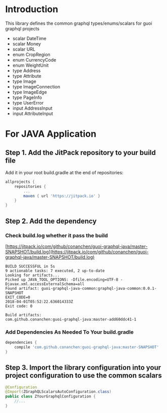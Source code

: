 # Introduction
This library defines the common graphql types/enums/scalars for guoi graphql projects
-  scalar DateTime
-  scalar Money
-  scalar URL
-  enum CropRegion
-  enum CurrencyCode
-  enum WeightUnit
-  type Address
-  type Attribute
-  type Image
-  type ImageConnection
-  type ImageEdge
-  type PageInfo
-  type UserError
-  input AddressInput
-  input AttributeInput

# For JAVA Application 
## Step 1. Add the JitPack repository to your build file
Add it in your root build.gradle at the end of repositories:
```gradle
allprojects {
    repositories {
        ...
        maven { url 'https://jitpack.io' }
    }
}
```
	
## Step 2. Add the dependency

### Check build.log whether it pass the build
[https://jitpack.io/com/github/conanchen/guoi-graphql-java/master-SNAPSHOT/build.log](https://jitpack.io/com/github/conanchen/guoi-graphql-java/master-SNAPSHOT/build.log)
```angular2html
BUILD SUCCESSFUL in 5s
9 actionable tasks: 7 executed, 2 up-to-date
Looking for artifacts...
Picked up JAVA_TOOL_OPTIONS: -Dfile.encoding=UTF-8 -Djavax.xml.accessExternalSchema=all
Found artifact: guoi-graphql-java-common:graphql-java-common:0.0.1-SNAPSHOT
EXIT_CODE=0
2018-04-01T05:52:22.636014333Z
Exit code: 0

Build artifacts:
com.github.conanchen:guoi-graphql-java:master-add60ddc41-1
```
### Add Dependencies As Needed To Your build.gradle
```gradle
dependencies {
    compile 'com.github.conanchen:guoi-graphql-java:master-SNAPSHOT'
}
```
	
## Step 3. Import the library configuration into your project configuration to use the common scalars
```java
@Configuration
@Import(ZGraphQLScalarsAutoConfiguration.class)
public class ZYourGraphqlConfiguration {
    //...
}    
```
